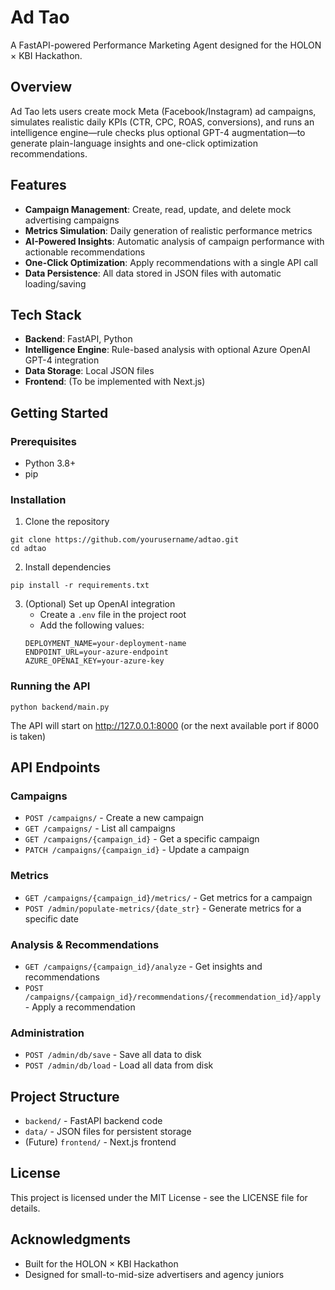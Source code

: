 # Ad Tao

A FastAPI-powered Performance Marketing Agent designed for the HOLON × KBI Hackathon.

## Overview

Ad Tao lets users create mock Meta (Facebook/Instagram) ad campaigns, simulates realistic daily KPIs (CTR, CPC, ROAS, conversions), and runs an intelligence engine—rule checks plus optional GPT-4 augmentation—to generate plain-language insights and one-click optimization recommendations.

## Features

- **Campaign Management**: Create, read, update, and delete mock advertising campaigns
- **Metrics Simulation**: Daily generation of realistic performance metrics
- **AI-Powered Insights**: Automatic analysis of campaign performance with actionable recommendations
- **One-Click Optimization**: Apply recommendations with a single API call
- **Data Persistence**: All data stored in JSON files with automatic loading/saving

## Tech Stack

- **Backend**: FastAPI, Python
- **Intelligence Engine**: Rule-based analysis with optional Azure OpenAI GPT-4 integration
- **Data Storage**: Local JSON files
- **Frontend**: (To be implemented with Next.js)

## Getting Started

### Prerequisites

- Python 3.8+
- pip

### Installation

1. Clone the repository
```
git clone https://github.com/yourusername/adtao.git
cd adtao
```

2. Install dependencies
```
pip install -r requirements.txt
```

3. (Optional) Set up OpenAI integration
   - Create a `.env` file in the project root
   - Add the following values:
   ```
   DEPLOYMENT_NAME=your-deployment-name
   ENDPOINT_URL=your-azure-endpoint
   AZURE_OPENAI_KEY=your-azure-key
   ```

### Running the API

```
python backend/main.py
```

The API will start on http://127.0.0.1:8000 (or the next available port if 8000 is taken)

## API Endpoints

### Campaigns
- `POST /campaigns/` - Create a new campaign
- `GET /campaigns/` - List all campaigns
- `GET /campaigns/{campaign_id}` - Get a specific campaign
- `PATCH /campaigns/{campaign_id}` - Update a campaign

### Metrics
- `GET /campaigns/{campaign_id}/metrics/` - Get metrics for a campaign
- `POST /admin/populate-metrics/{date_str}` - Generate metrics for a specific date

### Analysis & Recommendations
- `GET /campaigns/{campaign_id}/analyze` - Get insights and recommendations
- `POST /campaigns/{campaign_id}/recommendations/{recommendation_id}/apply` - Apply a recommendation

### Administration
- `POST /admin/db/save` - Save all data to disk
- `POST /admin/db/load` - Load all data from disk

## Project Structure

- `backend/` - FastAPI backend code
- `data/` - JSON files for persistent storage
- (Future) `frontend/` - Next.js frontend

## License

This project is licensed under the MIT License - see the LICENSE file for details.

## Acknowledgments

- Built for the HOLON × KBI Hackathon
- Designed for small-to-mid-size advertisers and agency juniors 
